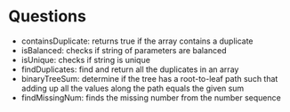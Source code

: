 # Questions
- containsDuplicate: returns true if the array contains a duplicate
- isBalanced: checks if string of parameters are balanced
- isUnique: checks if string is unique
- findDuplicates: find and return all the duplicates in an array
- binaryTreeSum: determine if the tree has a root-to-leaf path such that adding up all the values along the path equals the given sum
- findMissingNum: finds the missing number from the number sequence
